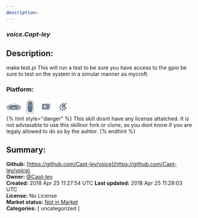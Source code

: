 ```yaml
---
description: 
---
```


### _voice.Capt-ley_  
## Description:  
make test.pi
This will run a test to be sure you have access to the gpio be sure to test on the system in a simular manner as mycroft.  
  
### Platform:  
 ![Mark I](../.gitbook/assets/mark-1-icon.png)  ![Mark II](../.gitbook/assets/mark-2-icon.png)  ![Picroft](../.gitbook/assets/picroft-icon.png)  ![plasmoid](../.gitbook/assets/kde.png)   
{% hint style="danger" %}
This skill dosnt have any license attatched. It is not adviasable to use this skillnor fork or clone, as you dont know if you are legaly allowed to do so by the auhtor.
{% endhint %}
  
## Summary:  
**Github:** [https://github.com/Capt-ley/voice](https://github.com/Capt-ley/voice)  
**Owner:** [@Capt-ley](https://github.com/Capt-ley)  
**Created:** 2018 Apr 25 11:27:54 UTC  **Last updated:** 2018 Apr 25 11:29:03 UTC  
**License:** No License  
**Market status:** [Not in Market](https://market.mycroft.ai/skill/)  
**Categories:** [ uncategorized ]   
